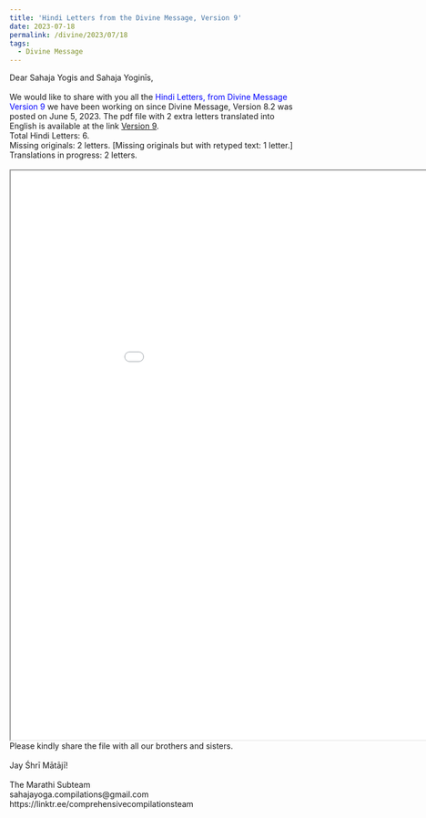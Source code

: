 ```yaml
---
title: 'Hindi Letters from the Divine Message, Version 9'
date: 2023-07-18
permalink: /divine/2023/07/18
tags:
  - Divine Message
---
```


<p>
Dear Sahaja Yogis and Sahaja Yoginīs,<br>
<br>
We would like to share with you all the <font color="blue">Hindi Letters, from Divine Message Version 9</font> we have been working on since Divine Message, Version 8.2 was posted on June 5, 2023. The pdf file with 2 extra letters translated into English is available at the link <a href="https://bit.ly/Divine_Message_V9">Version 9</a>.<br>
Total Hindi Letters: 6.<br>
Missing originals: 2 letters. [Missing originals but with retyped text: 1 letter.]<br>
Translations in progress: 2 letters.<br>
<br>

<iframe src="/pdf/?usedownload=true#/files/1981-0000_The_Life_Eternal_(CCT_Scans_Collection).pdf" width="1000px" height="1000px"></iframe>

<br>
Please kindly share the file with all our brothers and sisters.<br>
<br>
Jay Śhrī Mātājī!<br>
<br>
The Marathi Subteam<br>
sahajayoga.compilations@gmail.com<br>
https://linktr.ee/comprehensivecompilationsteam<br>
</p>